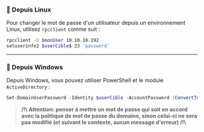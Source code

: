 ### 🐧 Depuis Linux

Pour changer le mot de passe d'un utilisateur depuis un environnement Linux, utilisez `rpcclient` comme suit :

```bash
rpcclient -U $monUser 10.10.10.192
setuserinfo2 $userCible$ 23 'password'
```

---
### 🍔 Depuis Windows

Depuis Windows, vous pouvez utiliser PowerShell et le module `ActiveDirectory` :

```powershell
Set-DomainUserPassword -Identity $userCible -AccountPassword (ConvertTo-SecureString '123456' -AsPlainText -Force) -Verbose
```

> **/!\\ Attention: penser à mettre un mot de passe qui soit en accord avec la politique de mot de passe du domaine, sinon celui-ci ne sera pas modifié (et suivant le contexte, aucun message d'erreur) /!\\**

